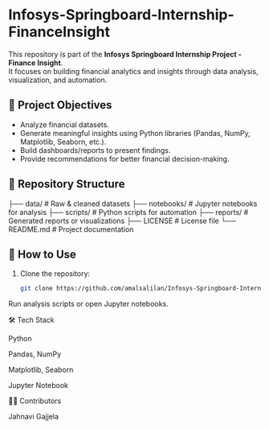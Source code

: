 # Infosys-Springboard-Internship-FinanceInsight

This repository is part of the **Infosys Springboard Internship Project - Finance Insight**.  
It focuses on building financial analytics and insights through data analysis, visualization, and automation.

## 🚀 Project Objectives
- Analyze financial datasets.
- Generate meaningful insights using Python libraries (Pandas, NumPy, Matplotlib, Seaborn, etc.).
- Build dashboards/reports to present findings.
- Provide recommendations for better financial decision-making.

## 📂 Repository Structure
├── data/ # Raw & cleaned datasets
├── notebooks/ # Jupyter notebooks for analysis
├── scripts/ # Python scripts for automation
├── reports/ # Generated reports or visualizations
├── LICENSE # License file
└── README.md # Project documentation

## 🔧 How to Use
1. Clone the repository:
   ```bash
   git clone https://github.com/amalsalilan/Infosys-Springboard-Internship-FinanceInsight.git
Run analysis scripts or open Jupyter notebooks.

🛠️ Tech Stack

Python

Pandas, NumPy

Matplotlib, Seaborn

Jupyter Notebook

👩‍💻 Contributors

Jahnavi Gajjela


